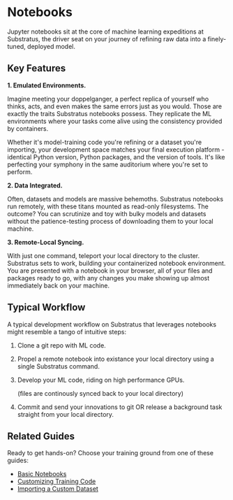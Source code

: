 # Notebooks

Jupyter notebooks sit at the core of machine learning expeditions at Substratus, the driver seat on your journey of refining raw data into a finely-tuned, deployed model.

## Key Features

**1. Emulated Environments.**

Imagine meeting your doppelganger, a perfect replica of yourself who thinks, acts, and even makes the same errors just as you would. Those are exactly the traits Substratus notebooks possess. They replicate the ML environments where your tasks come alive using the consistency provided by containers.

Whether it's model-training code you're refining or a dataset you're importing, your development space matches your final execution platform - identical Python version, Python packages, and the version of tools. It's like perfecting your symphony in the same auditorium where you're set to perform.

**2. Data Integrated.**

Often, datasets and models are massive behemoths. Substratus notebooks run remotely, with these titans mounted as read-only filesystems. The outcome? You can scrutinize and toy with bulky models and datasets without the patience-testing process of downloading them to your local machine.

**3. Remote-Local Syncing.**

With just one command, teleport your local directory to the cluster. Substratus sets to work, building your containerized notebook environment. You are presented with a notebook in your browser, all of your files and packages ready to go, with any changes you make showing up almost immediately back on your machine.

## Typical Workflow

A typical development workflow on Substratus that leverages notebooks might resemble a tango of intuitive steps:

1. Clone a git repo with ML code.

2. Propel a remote notebook into existance your local directory using a single Substratus command.

3. Develop your ML code, riding on high performance GPUs.

    (files are continously synced back to your local directory)

4. Commit and send your innovations to git OR release a background task straight from your local directory.

## Related Guides

Ready to get hands-on? Choose your training ground from one of these guides:

* [Basic Notebooks](./walkthrough/basic-notebooks.ipynb)
* [Customizing Training Code](./walkthrough/customizing-training-code.ipynb)
* [Importing a Custom Dataset](./walkthrough/importing-custom-dataset.ipynb)

